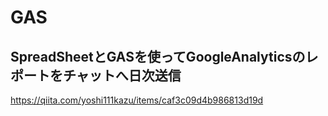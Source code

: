 # GAS
## SpreadSheetとGASを使ってGoogleAnalyticsのレポートをチャットへ日次送信
https://qiita.com/yoshi111kazu/items/caf3c09d4b986813d19d
